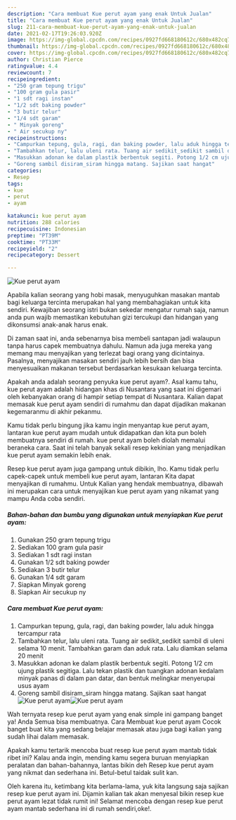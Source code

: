 ```yaml
---
description: "Cara membuat Kue perut ayam yang enak Untuk Jualan"
title: "Cara membuat Kue perut ayam yang enak Untuk Jualan"
slug: 211-cara-membuat-kue-perut-ayam-yang-enak-untuk-jualan
date: 2021-02-17T19:26:03.920Z
image: https://img-global.cpcdn.com/recipes/0927fd668180612c/680x482cq70/kue-perut-ayam-foto-resep-utama.jpg
thumbnail: https://img-global.cpcdn.com/recipes/0927fd668180612c/680x482cq70/kue-perut-ayam-foto-resep-utama.jpg
cover: https://img-global.cpcdn.com/recipes/0927fd668180612c/680x482cq70/kue-perut-ayam-foto-resep-utama.jpg
author: Christian Pierce
ratingvalue: 4.4
reviewcount: 7
recipeingredient:
- "250 gram tepung trigu"
- "100 gram gula pasir"
- "1 sdt ragi instan"
- "1/2 sdt baking powder"
- "3 butir telur"
- "1/4 sdt garam"
- " Minyak goreng"
- " Air secukup ny"
recipeinstructions:
- "Campurkan tepung, gula, ragi, dan baking powder, lalu aduk hingga tercampur rata"
- "Tambahkan telur, lalu uleni rata. Tuang air sedikit_sedikit sambil di uleni selama 10 menit. Tambahkan garam dan aduk rata. Lalu diamkan selama 20 menit"
- "Masukkan adonan ke dalam plastik berbentuk segiti. Potong 1/2 cm ujung plastik segitiga. Lalu tekan plastik dan tuangkan adonan kedalam minyak panas di dalam pan datar, dan bentuk melingkar menyerupai usus ayam"
- "Goreng sambil disiram_siram hingga matang. Sajikan saat hangat"
categories:
- Resep
tags:
- kue
- perut
- ayam

katakunci: kue perut ayam 
nutrition: 288 calories
recipecuisine: Indonesian
preptime: "PT39M"
cooktime: "PT33M"
recipeyield: "2"
recipecategory: Dessert

---
```



![Kue perut ayam](https://img-global.cpcdn.com/recipes/0927fd668180612c/680x482cq70/kue-perut-ayam-foto-resep-utama.jpg)

Apabila kalian seorang yang hobi masak, menyuguhkan masakan mantab bagi keluarga tercinta merupakan hal yang membahagiakan untuk kita sendiri. Kewajiban seorang istri bukan sekedar mengatur rumah saja, namun anda pun wajib memastikan kebutuhan gizi tercukupi dan hidangan yang dikonsumsi anak-anak harus enak.

Di zaman  saat ini, anda sebenarnya bisa membeli santapan jadi walaupun tanpa harus capek membuatnya dahulu. Namun ada juga mereka yang memang mau menyajikan yang terlezat bagi orang yang dicintainya. Pasalnya, menyajikan masakan sendiri jauh lebih bersih dan bisa menyesuaikan makanan tersebut berdasarkan kesukaan keluarga tercinta. 



Apakah anda adalah seorang penyuka kue perut ayam?. Asal kamu tahu, kue perut ayam adalah hidangan khas di Nusantara yang saat ini digemari oleh kebanyakan orang di hampir setiap tempat di Nusantara. Kalian dapat memasak kue perut ayam sendiri di rumahmu dan dapat dijadikan makanan kegemaranmu di akhir pekanmu.

Kamu tidak perlu bingung jika kamu ingin menyantap kue perut ayam, lantaran kue perut ayam mudah untuk didapatkan dan kita pun boleh membuatnya sendiri di rumah. kue perut ayam boleh diolah memalui beraneka cara. Saat ini telah banyak sekali resep kekinian yang menjadikan kue perut ayam semakin lebih enak.

Resep kue perut ayam juga gampang untuk dibikin, lho. Kamu tidak perlu capek-capek untuk membeli kue perut ayam, lantaran Kita dapat menyajikan di rumahmu. Untuk Kalian yang hendak membuatnya, dibawah ini merupakan cara untuk menyajikan kue perut ayam yang nikamat yang mampu Anda coba sendiri.

<!--inarticleads1-->

##### Bahan-bahan dan bumbu yang digunakan untuk menyiapkan Kue perut ayam:

1. Gunakan 250 gram tepung trigu
1. Sediakan 100 gram gula pasir
1. Sediakan 1 sdt ragi instan
1. Gunakan 1/2 sdt baking powder
1. Sediakan 3 butir telur
1. Gunakan 1/4 sdt garam
1. Siapkan  Minyak goreng
1. Siapkan  Air secukup ny




<!--inarticleads2-->

##### Cara membuat Kue perut ayam:

1. Campurkan tepung, gula, ragi, dan baking powder, lalu aduk hingga tercampur rata
1. Tambahkan telur, lalu uleni rata. Tuang air sedikit_sedikit sambil di uleni selama 10 menit. Tambahkan garam dan aduk rata. Lalu diamkan selama 20 menit
1. Masukkan adonan ke dalam plastik berbentuk segiti. Potong 1/2 cm ujung plastik segitiga. Lalu tekan plastik dan tuangkan adonan kedalam minyak panas di dalam pan datar, dan bentuk melingkar menyerupai usus ayam
1. Goreng sambil disiram_siram hingga matang. Sajikan saat hangat
<img src="https://img-global.cpcdn.com/steps/cb15032330ffc634/160x128cq70/kue-perut-ayam-langkah-memasak-4-foto.jpg" alt="Kue perut ayam"><img src="https://img-global.cpcdn.com/steps/bbacc2796a8fb9d0/160x128cq70/kue-perut-ayam-langkah-memasak-4-foto.jpg" alt="Kue perut ayam">



Wah ternyata resep kue perut ayam yang enak simple ini gampang banget ya! Anda Semua bisa membuatnya. Cara Membuat kue perut ayam Cocok banget buat kita yang sedang belajar memasak atau juga bagi kalian yang sudah lihai dalam memasak.

Apakah kamu tertarik mencoba buat resep kue perut ayam mantab tidak ribet ini? Kalau anda ingin, mending kamu segera buruan menyiapkan peralatan dan bahan-bahannya, lantas bikin deh Resep kue perut ayam yang nikmat dan sederhana ini. Betul-betul taidak sulit kan. 

Oleh karena itu, ketimbang kita berlama-lama, yuk kita langsung saja sajikan resep kue perut ayam ini. Dijamin kalian tak akan menyesal bikin resep kue perut ayam lezat tidak rumit ini! Selamat mencoba dengan resep kue perut ayam mantab sederhana ini di rumah sendiri,oke!.

